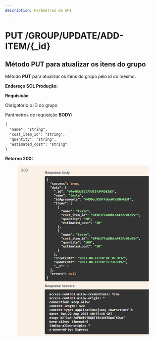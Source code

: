 ```yaml
---
description: Parâmetros de API
---
```


# PUT /GROUP/UPDATE/ADD-ITEM/{\_id}

## Método PUT para atualizar os itens do grupo

Método **PUT** para atualizar os itens do grupo pelo id do mesmo.

**Endereço SOL Produção:**&#x20;

**Requisição**

Obrigatório o ID do grupo

Parâmetros de requisição **BODY:**

```
{
  "name": "string",
  "cost_item_id": "string",
  "quantity": "string",
  "estimated_cost": "string"
}
```

**Retorno 200:**

<figure><img src="../../.gitbook/assets/Screenshot_8.png" alt=""><figcaption></figcaption></figure>

